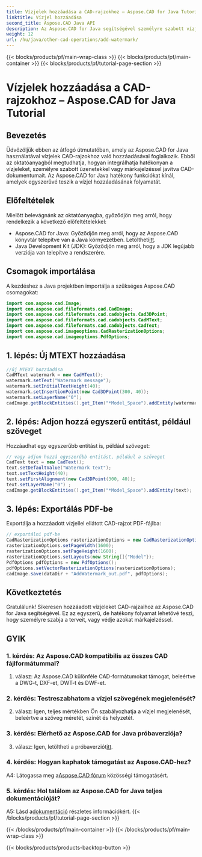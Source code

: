 ```yaml
---
title: Vízjelek hozzáadása a CAD-rajzokhoz – Aspose.CAD for Java Tutorial
linktitle: Vízjel hozzáadása
second_title: Aspose.CAD Java API
description: Az Aspose.CAD for Java segítségével személyre szabott vízjelekkel javíthatja CAD-rajzait. Kövesse lépésenkénti útmutatónkat a zökkenőmentes integráció érdekében.
weight: 12
url: /hu/java/other-cad-operations/add-watermark/
---
```


{{< blocks/products/pf/main-wrap-class >}}
{{< blocks/products/pf/main-container >}}
{{< blocks/products/pf/tutorial-page-section >}}

# Vízjelek hozzáadása a CAD-rajzokhoz – Aspose.CAD for Java Tutorial

## Bevezetés

Üdvözöljük ebben az átfogó útmutatóban, amely az Aspose.CAD for Java használatával vízjelek CAD-rajzokhoz való hozzáadásával foglalkozik. Ebből az oktatóanyagból megtudhatja, hogyan integrálhatja hatékonyan a vízjeleket, személyre szabott üzenetekkel vagy márkajelzéssel javítva CAD-dokumentumait. Az Aspose.CAD for Java hatékony funkciókat kínál, amelyek egyszerűvé teszik a vízjel hozzáadásának folyamatát.

## Előfeltételek

Mielőtt belevágnánk az oktatóanyagba, győződjön meg arról, hogy rendelkezik a következő előfeltételekkel:

-  Aspose.CAD for Java: Győződjön meg arról, hogy az Aspose.CAD könyvtár telepítve van a Java környezetben. Letöltheti[itt](https://releases.aspose.com/cad/java/).
- Java Development Kit (JDK): Győződjön meg arról, hogy a JDK legújabb verziója van telepítve a rendszerére.

## Csomagok importálása

A kezdéshez a Java projektben importálja a szükséges Aspose.CAD csomagokat:

```java
import com.aspose.cad.Image;
import com.aspose.cad.fileformats.cad.CadImage;
import com.aspose.cad.fileformats.cad.cadobjects.Cad3DPoint;
import com.aspose.cad.fileformats.cad.cadobjects.CadMText;
import com.aspose.cad.fileformats.cad.cadobjects.CadText;
import com.aspose.cad.imageoptions.CadRasterizationOptions;
import com.aspose.cad.imageoptions.PdfOptions;
```

## 1. lépés: Új MTEXT hozzáadása

```java
//új MTEXT hozzáadása
CadMText watermark = new CadMText();
watermark.setText("Watermark message");
watermark.setInitialTextHeight(40);
watermark.setInsertionPoint(new Cad3DPoint(300, 40));
watermark.setLayerName("0");
cadImage.getBlockEntities().get_Item("*Model_Space").addEntity(watermark);
```

## 2. lépés: Adjon hozzá egyszerű entitást, például szöveget

Hozzáadhat egy egyszerűbb entitást is, például szöveget:

```java
// vagy adjon hozzá egyszerűbb entitást, például a szöveget
CadText text = new CadText();
text.setDefaultValue("Watermark text");
text.setTextHeight(40);
text.setFirstAlignment(new Cad3DPoint(300, 40));
text.setLayerName("0") ;
cadImage.getBlockEntities().get_Item("*Model_Space").addEntity(text);
```

## 3. lépés: Exportálás PDF-be

Exportálja a hozzáadott vízjellel ellátott CAD-rajzot PDF-fájlba:

```java
// exportálni pdf-be
CadRasterizationOptions rasterizationOptions = new CadRasterizationOptions();
rasterizationOptions.setPageWidth(1600);
rasterizationOptions.setPageHeight(1600);
rasterizationOptions.setLayouts(new String[]{"Model"});
PdfOptions pdfOptions = new PdfOptions();
pdfOptions.setVectorRasterizationOptions(rasterizationOptions);
cadImage.save(dataDir + "AddWatermark_out.pdf", pdfOptions);

```

## Következtetés

Gratulálunk! Sikeresen hozzáadott vízjeleket CAD-rajzaihoz az Aspose.CAD for Java segítségével. Ez az egyszerű, de hatékony folyamat lehetővé teszi, hogy személyre szabja a terveit, vagy védje azokat márkajelzéssel.

## GYIK

### 1. kérdés: Az Aspose.CAD kompatibilis az összes CAD fájlformátummal?

1. válasz: Az Aspose.CAD különféle CAD-formátumokat támogat, beleértve a DWG-t, DXF-et, DWT-t és DWF-et.

### 2. kérdés: Testreszabhatom a vízjel szövegének megjelenését?

2. válasz: Igen, teljes mértékben Ön szabályozhatja a vízjel megjelenését, beleértve a szöveg méretét, színét és helyzetét.

### 3. kérdés: Elérhető az Aspose.CAD for Java próbaverziója?

 3. válasz: Igen, letöltheti a próbaverziót[itt](https://releases.aspose.com/).

### 4. kérdés: Hogyan kaphatok támogatást az Aspose.CAD-hez?

 A4: Látogassa meg a[Aspose.CAD fórum](https://forum.aspose.com/c/cad/19) közösségi támogatásért.

### 5. kérdés: Hol találom az Aspose.CAD for Java teljes dokumentációját?

 A5: Lásd a[dokumentáció](https://reference.aspose.com/cad/java/) részletes információkért.
{{< /blocks/products/pf/tutorial-page-section >}}

{{< /blocks/products/pf/main-container >}}
{{< /blocks/products/pf/main-wrap-class >}}

{{< blocks/products/products-backtop-button >}}
